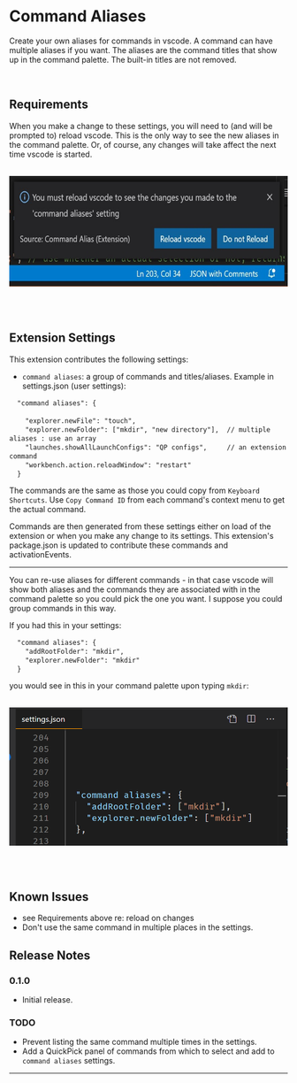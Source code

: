 # Command Aliases  

  Create your own aliases for commands in vscode.  A command can have multiple aliases if you want.  The aliases are the command titles that show up in the command palette.  The built-in titles are not removed.  

  <br/>

## Requirements 

When you make a change to these settings, you will need to (and will be prompted to) reload vscode.  This is the only way to see the new aliases in the command palette.  Or, of course, any changes will take affect the next time vscode is started.

<br/>

<!-- ![Reload notification message](images/reloadNotification.jpg) -->

<img src="https://github.com/ArturoDent/command-alias/blob/master/images/reloadNotification.jpg?raw=true" width="625" height="200" alt="Keybindings shortcuts demo"/>

<br/><br/>

## Extension Settings  

This extension contributes the following settings:

* `command aliases`: a group of commands and titles/aliases.  Example in settings.json (user settings): 

```jsonc
  "command aliases": {
                                                      
    "explorer.newFile": "touch",
    "explorer.newFolder": ["mkdir", "new directory"],  // multiple aliases : use an array
    "launches.showAllLaunchConfigs": "QP configs",     // an extension command
    "workbench.action.reloadWindow": "restart"
  }
  ```
The commands are the same as those you could copy from `Keyboard Shortcuts`.  Use `Copy Command ID` from each command's context menu to get the actual command.

Commands are then generated from these settings either on load of the extension or when you make any change to its settings.  This extension's package.json is updated to contribute these commands and activationEvents.

-----------

You can re-use aliases for different commands - in that case vscode will show both aliases and the commands they are associated with in the command palette so you could pick the one you want.  I suppose you could group commands in this way.

If you had this in your settings:  

```jsonc
  "command aliases": {
    "addRootFolder": "mkdir",
    "explorer.newFolder": "mkdir"
  }
  ```

  you would see in this in your command palette upon typing `mkdir`:  

  <br/>

  <!-- ![Reload notification message](images/reloadNotification.jpg) -->

<img src="https://github.com/ArturoDent/command-alias/blob/master/images/commandPaletteWithDuplicateAliasess.gif?raw=true" width="725" height="250" alt="Keybindings shortcuts demo"/>

<br/><br/>  

## Known Issues  

* see Requirements above re: reload on changes
* Don't use the same command in multiple places in the settings.


## Release Notes  

### 0.1.0

* Initial release.

### TODO

* Prevent listing the same command multiple times in the settings.
* Add a QuickPick panel of commands from which to select and add to `command aliases` settings.


-----------------------------------------------------------------------------------------------------------
